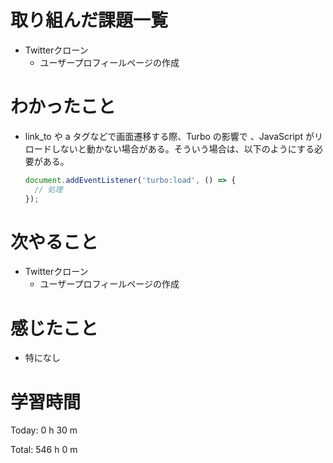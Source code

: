 # 取り組んだ課題一覧
- Twitterクローン
  - ユーザープロフィールページの作成

# わかったこと
- link_to や a タグなどで画面遷移する際、Turbo の影響で 、JavaScript がリロードしないと動かない場合がある。そういう場合は、以下のようにする必要がある。
  ``` javascript
  document.addEventListener('turbo:load', () => {
    // 処理
  });
  ```

# 次やること
- Twitterクローン
  - ユーザープロフィールページの作成

# 感じたこと
- 特になし

# 学習時間
Today: 0 h 30 m

Total: 546 h 0 m
